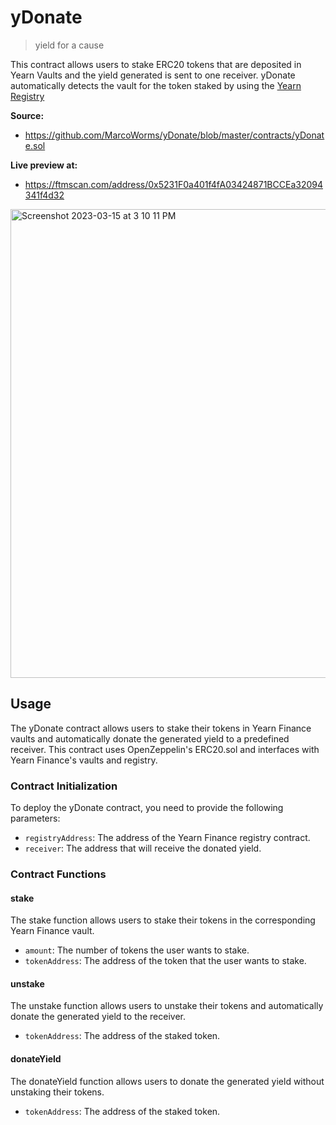 # yDonate

> yield for a cause

This contract allows users to stake ERC20 tokens that are deposited in Yearn Vaults and the yield generated is sent to one receiver. yDonate automatically detects the vault for the token staked by using the [Yearn Registry](https://docs.yearn.finance/getting-started/products/addresses)

**Source:**
- https://github.com/MarcoWorms/yDonate/blob/master/contracts/yDonate.sol  

**Live preview at:**
- https://ftmscan.com/address/0x5231F0a401f4fA03424871BCCEa32094341f4d32


<img width="750" alt="Screenshot 2023-03-15 at 3 10 11 PM" src="https://user-images.githubusercontent.com/7863230/225454965-5e3e3985-cb63-419c-9bd6-ff926db01274.png">

## Usage

The yDonate contract allows users to stake their tokens in Yearn Finance vaults and automatically donate the generated yield to a predefined receiver. This contract uses OpenZeppelin's ERC20.sol and interfaces with Yearn Finance's vaults and registry.

### Contract Initialization
To deploy the yDonate contract, you need to provide the following parameters:

- `registryAddress`: The address of the Yearn Finance registry contract.
- `receiver`: The address that will receive the donated yield.

### Contract Functions

#### stake

The stake function allows users to stake their tokens in the corresponding Yearn Finance vault.

- `amount`: The number of tokens the user wants to stake.
- `tokenAddress`: The address of the token that the user wants to stake.

#### unstake

The unstake function allows users to unstake their tokens and automatically donate the generated yield to the receiver.

- `tokenAddress`: The address of the staked token.

#### donateYield

The donateYield function allows users to donate the generated yield without unstaking their tokens.

- `tokenAddress`: The address of the staked token.
